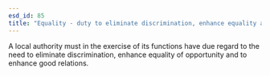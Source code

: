 ```yaml
---
esd_id: 85
title: "Equality - duty to eliminate discrimination, enhance equality and foster good relations"
---
```


A local authority must in the exercise of its functions have due regard to the need to eliminate discrimination, enhance equality of opportunity and to enhance good relations.

